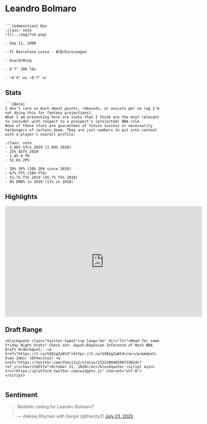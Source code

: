 Leandro Bolmaro
===
```{image} ../img/leandro_bolmaro.jpg
```

```{margin}
```{admonition} Bio
:class: note
![](../img/fcb.png)

- Sep 11, 2000

- FC Barcelona Lassa - ACB/EuroLeague

- Guard/Wing

- 6'7" 200 lbs

- ~6'9" ws ~8'7" sr
```

## Stats
```{margin}
```{Note}
I don't care so much about points, rebounds, or assists per se (eg I'm not doing this for fantasy projections). 
What I am presenting here are stats that I think are the most relevant to consider with respect to a prospect's (projected) NBA role.
None of these stats are guarantees of future success or necessarily harbingers of certain doom. They are just numbers to put into context with a player's overall profile.
```

```{admonition} Noteworthy
:class: note
- 3.66% STL% 2019 (2.89% 2018)
- 25% AST% 2019
- 1.45 A:TO
- 52.6% 2P%
```

```{Caution}
- 30% 3P% (205 3PA since 2018)
- 67% FT% (104 FTA)
- 51.7% TS% 2019 (45.7% TS% 2018)
- 8% DRB% in 2019 (11% in 2018)
```

## Highlights
<iframe width="640" height="360" src="https://www.youtube.com/embed/wNZxJVUa3f0" frameborder="0" allow="accelerometer; autoplay; encrypted-media; gyroscope; picture-in-picture" allowfullscreen></iframe>

## Draft Range
```{margin}
<blockquote class="twitter-tweet"><p lang="en" dir="ltr">Read for some Friday Night Stats? Check out: &quot;Bayesian Inference of Mock NBA Draft Order&quot;. <a href="https://t.co/GXQ1gZa8td">https://t.co/GXQ1gZa8td</a></p>&mdash; Evan Zamir (@thecity2) <a href="https://twitter.com/thecity2/status/1322380403907338241?ref_src=twsrc%5Etfw">October 31, 2020</a></blockquote> <script async src="https://platform.twitter.com/widgets.js" charset="utf-8"></script>
```

```{image} ../plrange/leandro_bolmaro.png
```

## Sentiment

<blockquote class="twitter-tweet"><p lang="en" dir="ltr">Realistic ceiling for Leandro Bolmaro?</p>&mdash; Aleksej Rhymes with Sergei (@thecity2) <a href="https://twitter.com/thecity2/status/1286316832496836611?ref_src=twsrc%5Etfw">July 23, 2020</a></blockquote> <script async src="https://platform.twitter.com/widgets.js" charset="utf-8"></script>